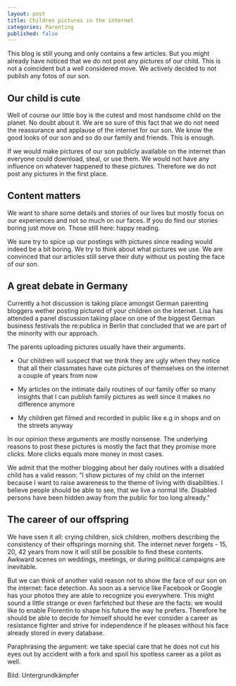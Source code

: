 ```yaml
---
layout: post
title: Children pictures in the internet
categories: Parenting
published: false
---
```


This blog is still young and only contains a few articles. But you might already have noticed that we do not post any pictures of our child. This is not a coincident but a well considered move. We actively decided to not publish any fotos of our son.


## Our child is cute

Well of course our little boy is the cutest and most handsome child on the planet. No doubt about it. We are so sure of this fact that we do not need the reassurance and applause of the internet for our son. We know the good looks of our son and so do our family and friends. This is enough.

If we would make pictures of our son publicly available on the internet than everyone could download, steal, or use them. We would not have any influence on whatever happened to these pictures. Therefore we do not post any pictures in the first place.

## Content matters

We want to share some details and stories of our lives but mostly focus on our experiences and not so much on our faces. If you do find our stories boring just move on. Those still here: happy reading.

We sure try to spice up our postings with pictures since reading would indeed be a bit boring. We try to think about what pictures we use. We are convinced that our articles still serve their duty without us posting the face of our son.

## A great debate in Germany

Currently a hot discussion is taking place amongst German parenting bloggers wether posting pictured of your children on the internet. Lisa has attended a panel discussion taking place on one of the biggest German business festivals the re:publica in Berlin that concluded that we are part of the minority with our approach.

The parents uploading pictures usually have their arguments.

- Our children will suspect that we think they are ugly when they notice that all their classmates have cute pictures of themselves on the internet a couple of years from now

- My articles on the intimate daily routines of our family offer so many insights that I can publish family pictures as well since it makes no difference anymore

- My children get filmed and recorded in public like e.g in shops and on the streets anyway

In our opinion these arguments are mostly nonsense. The underlying reasons to post these pictures is mostly the fact that they promise more clicks. More clicks equals more money in most cases.

We admit that the mother blogging about her daily routines with a disabled child has a valid reason: "I show pictures of my child on the internet because I want to raise awareness to the theme of living with disabilities. I believe people should be able to see, that we live a normal life. Disabled persons have been hidden away from the public for too long already."

## The career of our offspring

We have ssen it all: crying children, sick children, mothers describing the consistency of their offsprings morning shit. The internet never forgets - 15, 20, 42 years from now it will still be possible to find these contents. Awkward scenes on weddings, meetings, or during political campaigns are inevitable.

But we can think of another valid reason not to show the face of our son on the internet: face detection. As soon as a service like Facebook or Google has your photos they are able to recognize you everywhere. This might sound a little strange or even farfetched but these are the facts: we would like to enable Florentin to shape his future the way he prefers. Therefore he should be able to decide for himself should he ever consider a career as resistance fighter and strive for independence if he pleases without his face already stored in every database.

Paraphrasing the argument: we take special care that he does not cut his eyes out by accident with a fork and spoil his spotless career as a pilot as well.

Bild: Untergrundkämpfer
